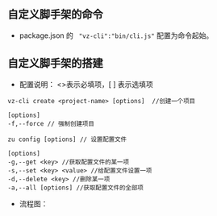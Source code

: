 
## 自定义脚手架的命令
- package.json 的 ``` "vz-cli":"bin/cli.js"``` 配置为命令起始。

## 自定义脚手架的搭建


- 配置说明： <>表示必填项，[ ] 表示选填项

``` 
vz-cli create <project-name> [options]  //创建一个项目

[options]
-f,--force // 强制创建项目
```



```
zu config [options] // 设置配置文件

[options]
-g,--get <key> //获取配置文件的某一项
-s,--set <key> <value> //给配置文件设置一项
-d,--delete <key> //删除某一项
-a,--all [options] //获取配置文件的全部项
```

- 流程图：
